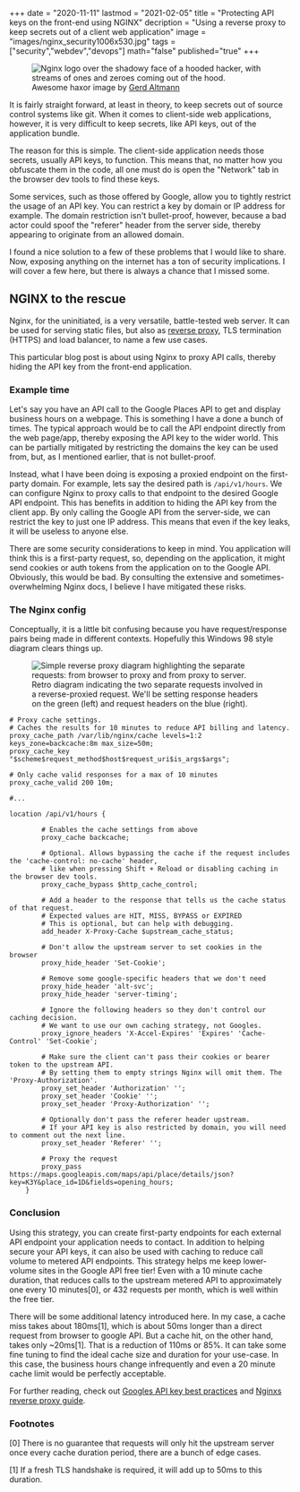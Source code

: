 +++
date = "2020-11-11"
lastmod = "2021-02-05"
title = "Protecting API keys on the front-end using NGINX"
decription = "Using a reverse proxy to keep secrets out of a client web application"
image = "images/nginx_security1006x530.jpg"
tags = ["security","webdev","devops"]
math="false"
published="true"
+++

<figure class="blog-figure">
<img src="/images/nginx_security.jpg" alt="Nginx logo over the shadowy face of a hooded hacker, with streams of ones and zeroes coming out of the hood."/>
<figcaption>
Awesome haxor image by <a href="https://pixabay.com/users/geralt-9301" rel="noopener noreferrer">Gerd Altmann</a>
</figcaption>
</figure>

It is fairly straight forward, at least in theory, to keep secrets out of source control systems like git. When it comes to client-side web applications, however, it is very difficult to keep secrets, like API keys, out of the application bundle.

The reason for this is simple. The client-side application needs those secrets, usually API keys, to function. This means that, no matter how you obfuscate them in the code, all one must do is open the "Network" tab in the browser dev tools to find these keys.

Some services, such as those offered by Google, allow you to tightly restrict the usage of an API key. You can restrict a key by domain or IP address for example. The domain restriction isn't bullet-proof, however, because a bad actor could spoof the "referer" header from the server side, thereby appearing to originate from an allowed domain.

I found a nice solution to a few of these problems that I would like to share. Now, exposing anything on the internet has a ton of security implications. I will cover a few here, but there is always a chance that I missed some.

## NGINX to the rescue

Nginx, for the uninitiated, is a very versatile, battle-tested web server. It can be used for serving static files, but also as [reverse proxy](https://docs.nginx.com/nginx/admin-guide/web-server/reverse-proxy/), TLS termination (HTTPS) and load balancer, to name a few use cases.

This particular blog post is about using Nginx to proxy API calls, thereby hiding the API key from the front-end application.

### Example time

Let's say you have an API call to the Google Places API to get and display business hours on a webpage. This is something I have a done a bunch of times. The typical approach would be to call the API endpoint directly from the web page/app, thereby exposing the API key to the wider world. This can be partially mitigated by restricting the domains the key can be used from, but, as I mentioned earlier, that is not bullet-proof.

Instead, what I have been doing is exposing a proxied endpoint on the first-party domain. For example, lets say the desired path is `/api/v1/hours`. We can configure Nginx to proxy calls to that endpoint to the desired Google API endpoint. This has benefits in addition to hiding the API key from the client app. By only calling the Google API from the server-side, we can restrict the key to just one IP address. This means that even if the key leaks, it will be useless to anyone else.

There are some security considerations to keep in mind. You application will think this is a first-party request, so, depending on the application, it might send cookies or auth tokens from the application on to the Google API. Obviously, this would be bad. By consulting the extensive and sometimes-overwhelming Nginx docs, I believe I have mitigated these risks.

### The Nginx config

Conceptually, it is a little bit confusing because you have request/response pairs being made in different contexts. Hopefully this Windows 98 style diagram clears things up.

<figure class="blog-figure">
<img src="/images/proxy-diagram.jpg" alt="Simple reverse proxy diagram highlighting the separate requests: from browser to proxy and from proxy to server."/>
<figcaption>
Retro diagram indicating the two separate requests involved in a reverse-proxied request. We'll be setting response headers on the green (left) and request headers on the blue (right).
</figcaption>
</figure>




```
# Proxy cache settings.
# Caches the results for 10 minutes to reduce API billing and latency.
proxy_cache_path /var/lib/nginx/cache levels=1:2 keys_zone=backcache:8m max_size=50m;
proxy_cache_key "$scheme$request_method$host$request_uri$is_args$args";

# Only cache valid responses for a max of 10 minutes
proxy_cache_valid 200 10m;

#...

location /api/v1/hours {

		# Enables the cache settings from above
		proxy_cache backcache;

		# Optional. Allows bypassing the cache if the request includes the 'cache-control: no-cache' header,
		# like when pressing Shift + Reload or disabling caching in the browser dev tools.
		proxy_cache_bypass $http_cache_control;

		# Add a header to the response that tells us the cache status of that request.
		# Expected values are HIT, MISS, BYPASS or EXPIRED
		# This is optional, but can help with debugging.
		add_header X-Proxy-Cache $upstream_cache_status;

		# Don't allow the upstream server to set cookies in the browser
		proxy_hide_header 'Set-Cookie';

		# Remove some google-specific headers that we don't need
		proxy_hide_header 'alt-svc';
		proxy_hide_header 'server-timing';

		# Ignore the following headers so they don't control our caching decision.
		# We want to use our own caching strategy, not Googles.
		proxy_ignore_headers 'X-Accel-Expires' 'Expires' 'Cache-Control' 'Set-Cookie';

		# Make sure the client can't pass their cookies or bearer token to the upstream API.
		# By setting them to empty strings Nginx will omit them. The 'Proxy-Authorization'.
		proxy_set_header 'Authorization' '';
		proxy_set_header 'Cookie' '';
		proxy_set_header 'Proxy-Authorization' '';

		# Optionally don't pass the referer header upstream.
		# If your API key is also restricted by domain, you will need to comment out the next line.
		proxy_set_header 'Referer' '';

		# Proxy the request
		proxy_pass https://maps.googleapis.com/maps/api/place/details/json?key=K3Y&place_id=1D&fields=opening_hours;
	}
```

### Conclusion

Using this strategy, you can create first-party endpoints for each external API endpoint your application needs to contact. In addition to helping secure your API keys, it can also be used with caching to reduce call volume to metered API endpoints. This strategy helps me keep lower-volume sites in the Google API free tier! Even with a 10 minute cache duration, that reduces calls to the upstream metered API to approximately one every 10 minutes[0], or 432 requests per month, which is well within the free tier.

There will be some additional latency introduced here. In my case, a cache miss takes about 180ms[1], which is about 50ms longer than a direct request from browser to google API. But a cache hit, on the other hand, takes only ~20ms[1]. That is a reduction of 110ms or 85%. It can take some fine tuning to find the ideal cache size and duration for your use-case. In this case, the business hours change infrequently and even a 20 minute cache limit would be perfectly acceptable.

For further reading, check out [Googles API key best practices](https://developers.google.com/maps/api-key-best-practices) and [Nginxs reverse proxy guide](https://docs.nginx.com/nginx/admin-guide/web-server/reverse-proxy/).

### Footnotes

[0] There is no guarantee that requests will only hit the upstream server once every cache duration period, there are a bunch of edge cases.

[1] If a fresh TLS handshake is required, it will add up to 50ms to this duration.


